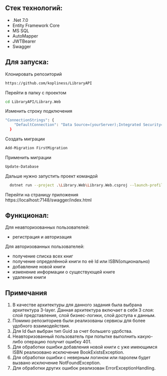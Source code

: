  ## Стек технологий:
 - .Net 7.0
 - Entity Framework Core
 - MS SQL
 - AutoMapper
 - JWTBearer
 - Swagger

## Для запуска:
Клонировать репозиторий
```bash
https://github.com/kopliness/LibraryAPI
```
Перейти в папку с проектом
```bash
cd LibraryAPI/Library.Web
```
Изменить строку подключения 
```bash
"ConnectionStrings": {
    "DefaultConnection": "Data Source=(yourServer);Integrated Security=True;Initial Catalog=Library;MultipleActiveResultSets=True;TrustServerCertificate=True"
  }
```
Создать миграции
```bash
Add-Migration FirstMigration
```
Применить миграции
```bash
Update-Database
```
Дальше нужно запустить проект командой 
```bash
  dotnet run --project .\Library.Web\Library.Web.csproj --launch-profile https
```
Перейти на страницу приложения
https://localhost:7148/swagger/index.html
## Функционал:

Для неавторизованных пользователей:
- регистрация и авторизация

Для авторизованных пользователей:
- получение списка всех книг
- получение определённой книги по её Id или ISBN(опционально)
- добавление новой книги
- изменение информации о существующей книге
- удаление книги

## Примечания
  1. В качестве архитектуры для данного задания была выбрана архитектура 3-layer. Данная архитектура включает в себя 3 слоя: слой представления, слой бизнес-логики, слой доступа к данным.
  2. Помимо репозиториев были реализованы сервисы для более удобного взаимодействия.
  3. Для Id был выбран тип Guid за счет большего удобства.
  4. Неавторизованный пользователь при попытке выполнить какую-либо операцию получит ошибку 401.
  5. Для обработки ошибки добавления новой книги с уже имеющимся ISBN реализовано исключение BookExistsException.
  6. Для обработки ошибки с неверным логином или паролем будет вызвано исключение NotFoundException.
  7. Для обработки других ошибок реализован ErrorExceptionHandling.
